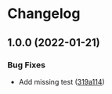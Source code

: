 # Changelog

## 1.0.0 (2022-01-21)


### Bug Fixes

* Add missing test ([319a114](https://www.github.com/humanwhocodes/gitignore-to-minimatch/commit/319a1147f3fa043922963247f07eae5709f366bb))
